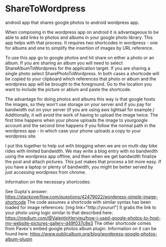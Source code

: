 # ShareToWordpress
android app that shares google photos to android wordpress app.

When composing in the wordpress app on android it is advantageous to be able to add links 
to photos and albums in your google photo library. This app helps with that process. 
It requires two shortcodes in wordpress - one for albums and one to simplify the insertion
of images by URL reference. 

To use this app go to google photos and hit share on either a photo or an album. If you are 
sharing an album you will need to select ShareAlbumToWordpress for the application target.
If you are sharing a single photo select SharePhotoToWordpress. In both cases a shortcode
will be copied to your clipboard which references that photo or album and the wordpress 
app will be brought to the foreground. Go to the location you want to include the picture
or ablum and paste the shortcode.

The advantage for doing photos and albums this way is that google hosts the images, so 
they won't use storage on your server and if you pay for bandwidth out on your server 
(if you are using aws lightsail for example.) Additionally, it will avoid the work of 
having to upload the image twice. The first time happens when your phone uploads the image 
to yourgoogle account and the second time happens if you follow the normal path in the 
wordpress app - in which case your phone uploads a copy to your wordpress site.

I put this together to help out with blogging when we are on multi-day bike rides with 
limited bandwidth. We may write a blog entry with no bandwidth using the wordpress app
offline, and then when we get bandwidth finalize the post and attach pictures. This just
makes that process a bit more easy. If you have a laptop or plenty of bandwidth, you 
might be better served by just accessing wordpress from chrome.

Information on the necessary shortcodes:

See Gupta's answer: https://stackoverflow.com/questions/42479022/wordpress-simple-image-shortcode 
The code assumes a shortcode with similar syntax has been loaded for image references: 
[img link="http://yoururl"]
It grabs the link to your photo using logic similar to that described here:
https://medium.com/@ValentinHervieu/how-i-used-google-photos-to-host-my-website-pictures-gallery-d49f037c8e3
The other shortcode comes from Pavex's embed google photos album plugin. Information on it 
can be found here:
https://www.publicalbum.org/blog/wordpress-google-photos-album-plugin
